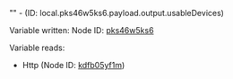 "" - (ID: local.pks46w5ks6.payload.output.usableDevices)

Variable written:
Node ID: [pks46w5ks6](../nodes/pks46w5ks6.md)

Variable reads:
* Http (Node ID: [kdfb05yf1m](../nodes/kdfb05yf1m.md))
